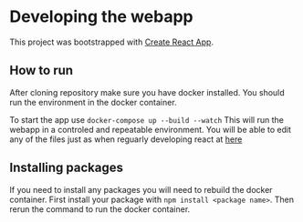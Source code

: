 # Developing the webapp

This project was bootstrapped with [Create React App](https://github.com/facebook/create-react-app).

## How to run

After cloning repository make sure you have docker installed. You should run the environment in the docker container.

To start the app use `docker-compose up --build --watch` This will run the webapp in a controled and repeatable environment. You will be able to edit any of the files just as when reguarly developing react at [here](http://localhost:3000/)

## Installing packages
If you need to install any packages you will need to rebuild the docker container. First install your package with `npm install <package name>`. Then rerun the command to run the docker container.

